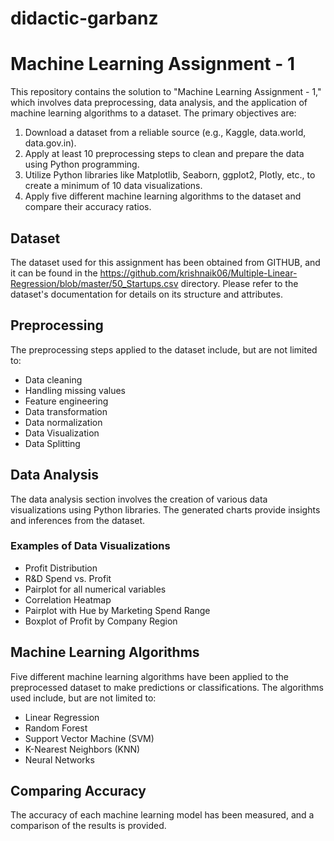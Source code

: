 # didactic-garbanz

# Machine Learning Assignment - 1

This repository contains the solution to "Machine Learning Assignment - 1," which involves data preprocessing, data analysis, and the application of machine learning algorithms to a dataset. The primary objectives are:

1. Download a dataset from a reliable source (e.g., Kaggle, data.world, data.gov.in).
2. Apply at least 10 preprocessing steps to clean and prepare the data using Python programming.
3. Utilize Python libraries like Matplotlib, Seaborn, ggplot2, Plotly, etc., to create a minimum of 10 data visualizations.
4. Apply five different machine learning algorithms to the dataset and compare their accuracy ratios.

## Dataset
The dataset used for this assignment has been obtained from GITHUB, and it can be found in the https://github.com/krishnaik06/Multiple-Linear-Regression/blob/master/50_Startups.csv  directory. Please refer to the dataset's documentation for details on its structure and attributes.

## Preprocessing
The preprocessing steps applied to the dataset include, but are not limited to:
- Data cleaning
- Handling missing values
- Feature engineering
- Data transformation
- Data normalization
- Data Visualization
- Data Splitting

## Data Analysis
The data analysis section involves the creation of various data visualizations using Python libraries. The generated charts provide insights and inferences from the dataset.

### Examples of Data Visualizations
-  Profit Distribution
- R&D Spend vs. Profit
- Pairplot for all numerical variables
- Correlation Heatmap
-  Pairplot with Hue by Marketing Spend Range
-  Boxplot of Profit by Company Region

## Machine Learning Algorithms
Five different machine learning algorithms have been applied to the preprocessed dataset to make predictions or classifications. The algorithms used include, but are not limited to:
- Linear Regression
- Random Forest
- Support Vector Machine (SVM)
- K-Nearest Neighbors (KNN)
- Neural Networks

## Comparing Accuracy
The accuracy of each machine learning model has been measured, and a comparison of the results is provided.


